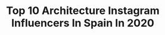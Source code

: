 ---
title: Top 10 Architecture Instagram Influencers In Spain In 2020
description: >-
  Find top architecture Instagram influencers in Spain in 2020. Most popular hashtags: #stayhome #visitspain #bestcitybreaks #photography.
platform: Instagram
profiles:
  - username: "marcplam"
    fullname: >-
      MARC PLÀ
    location: "Spain"
    followers: 5413
    engagement: 2402
    commentsToLikes: 0.029388
    id: ck15uzxdlp97j0i19rabrc07y
    verified: false
    hashtags: "#gay, #wednesday, #monday, #tuesday"
  - username: "vanillaattack"
    fullname: >-
      Teresa Sala
    location: "Spain"
    followers: 450170
    engagement: 117
    commentsToLikes: 0.021269
    id: ck5zspybgyz2m0i14ym83xmci
    verified: false
    hashtags: "#2020, #paris, #quarantine, #yomequedoencasa"
  - username: "rummy31"
    fullname: >-
      Rummy🌎Travel Tips📝
    location: "Spain"
    followers: 9536
    engagement: 359
    commentsToLikes: 0.241875
    id: ck0u9co1t9mwx0i19l70aeibg
    verified: false
    hashtags: "#gothicquarter, #barcelona, #28"
  - username: "pablito_pisa"
    fullname: >-
      • Pablo García Pisa •
    location: "Spain"
    followers: 223983
    engagement: 595
    commentsToLikes: 0.217434
    id: ck6twe0yfrh630j71wuk2652u
    verified: false
    hashtags: "#loveguess, #guessjewellery"
  - username: "franlopez_r"
    fullname: >-
      Francisca López
    location: "Spain"
    followers: 2788
    engagement: 930
    commentsToLikes: 0.064922
    id: ck5pw75dvlfl90i11z33znrwl
    verified: false
    hashtags: "#outdoors, #countryside, #laketahoe, #crossfitgirl"
  - username: "gonaquerreta"
    fullname: >-
      Gonzalo Aquerreta
    location: "Spain"
    followers: 60671
    engagement: 793
    commentsToLikes: 0.008460
    id: ck0w10k4pgymk0i19qjs9nv3m
    verified: false
    hashtags: "#descuentosextraordinarios, #hnaconecta, #newarrivals, #thefabulouspieces"
  - username: "lisetverberne"
    fullname: >-
      𝕋𝕙𝕖 𝕋𝕣𝕒𝕧𝕖𝕝 ℙ𝕙𝕠𝕥𝕠𝕘𝕣𝕒𝕡𝕙𝕖𝕣
    location: "Spain"
    followers: 12716
    engagement: 482
    commentsToLikes: 0.085683
    id: ck5znaqpno3n90i14lzfc7a3c
    verified: false
    hashtags: "#sheisnotlost, #iamtb, #meteoragreece, #droneoftheday"
  - username: "ardanaz_arq"
    fullname: >-
      C a r l o s   A r d a n a z
    location: "Spain"
    followers: 87846
    engagement: 110
    commentsToLikes: 0.104733
    id: ck6tu03d3djky0j714qso5dmt
    verified: false
    hashtags: "#frenarlacurva, #fmapfreguanarteme, #stayhome, #cool"
  - username: "urbannizer"
    fullname: >-
      urbannizer
    location: "Spain"
    followers: 3930
    engagement: 1222
    commentsToLikes: 0.105042
    id: ck0vv2ahqn7mk0i19d1n6yww1
    verified: false
    hashtags: "#brussels, #sweden, #city, #travelshoteu"
  - username: "acampobaeza"
    fullname: >-
      Alberto Campo Baeza
    location: "Spain"
    followers: 21153
    engagement: 640
    commentsToLikes: 0.008068
    id: ck15sd3y2ceiz0i19lnjk5bxo
    verified: false
    hashtags: "#lamparasdedise, #filguadalajara2017, #sports, #sitges"
---